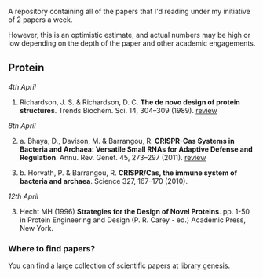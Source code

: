 A repository containing all of the papers that I'd reading under my initiative
of 2 papers a week.

However, this is an optimistic estimate, and actual numbers may be high or low
depending on the depth of the paper and other academic engagements.

## Protein

*4th April*

1. Richardson, J. S. & Richardson, D. C. **The de novo design of protein
   structures**. Trends Biochem. Sci. 14, 304–309 (1989). [review](april-15/04-protein-engineering/review.md)

*8th April*

2. a. Bhaya, D., Davison, M. & Barrangou, R. **CRISPR-Cas Systems in Bacteria and
   Archaea: Versatile Small RNAs for Adaptive Defense and Regulation**. Annu.
   Rev. Genet. 45, 273–297 (2011). [review](april-15/08-crispr-cas/review-a.md)

2. b. Horvath, P. & Barrangou, R. **CRISPR/Cas, the immune system of bacteria and
   archaea**. Science 327, 167–170 (2010).


*12th April*

3. Hecht MH (1996) **Strategies for the Design of Novel Proteins**. pp. 1-50 in
   Protein Engineering and Design (P. R. Carey - ed.) Academic Press, New York.

### Where to find papers?

You can find a large collection of scientific papers at [library
genesis](http://libgen.in/scimag).
